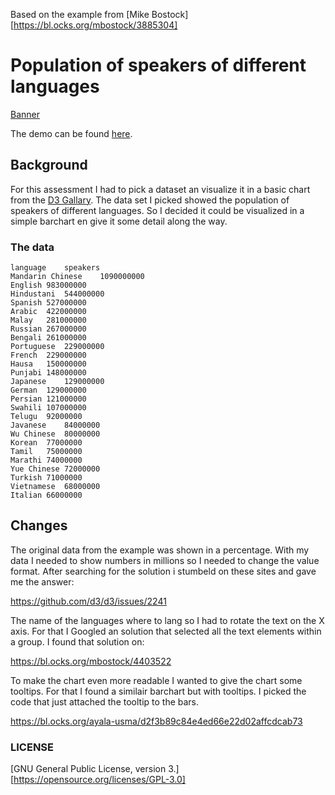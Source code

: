 Based on the example from [Mike Bostock][https://bl.ocks.org/mbostock/3885304]

# Population of speakers of different languages

[Banner](preview.png)

The demo can be found [here](https://valentijnkap.github.io/fe3-assessment-1/).


## Background
For this assessment I had to pick a dataset an visualize it in a basic chart from the [D3 Gallary](https://github.com/d3/d3/wiki/Gallery#basic-charts). The data set I picked showed the population of speakers of different languages. So I decided it could be visualized in a simple barchart en give it some detail along the way.

### The data

```
language	speakers
Mandarin Chinese	1090000000
English	983000000
Hindustani	544000000
Spanish	527000000
Arabic	422000000
Malay	281000000
Russian	267000000
Bengali	261000000
Portuguese	229000000
French	229000000
Hausa	150000000
Punjabi	148000000
Japanese	129000000
German	129000000
Persian	121000000
Swahili	107000000
Telugu	92000000
Javanese	84000000
Wu Chinese	80000000
Korean	77000000
Tamil	75000000
Marathi	74000000
Yue Chinese	72000000
Turkish	71000000
Vietnamese	68000000
Italian	66000000

```

## Changes
The original data from the example was shown in a percentage. With my data I needed to show numbers in millions so I needed to change the value format. After searching for the solution i stumbeld on these sites and gave me the answer:

https://github.com/d3/d3/issues/2241

The name of the languages where to lang so I had to rotate the text on the X axis. For that I Googled an solution that selected all the text elements within a group. I found that solution on:

https://bl.ocks.org/mbostock/4403522

To make the chart even more readable I wanted to give the chart some tooltips. For that I found a similair barchart but with tooltips. I picked the code that just attached the tooltip to the bars.

https://bl.ocks.org/ayala-usma/d2f3b89c84e4ed66e22d02affcdcab73

### LICENSE

[GNU General Public License, version 3.][https://opensource.org/licenses/GPL-3.0]